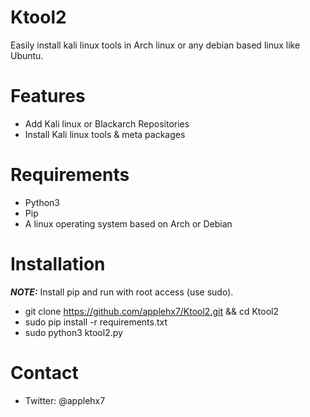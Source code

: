 # Ktool2
Easily install kali linux tools in Arch linux or any debian based linux like Ubuntu.

# Features
- Add Kali linux or Blackarch Repositories
- Install Kali linux tools & meta packages

# Requirements
- Python3
- Pip
- A linux operating system based on Arch or Debian

# Installation
**_NOTE:_**  Install pip and run with root access (use sudo).
- git clone https://github.com/applehx7/Ktool2.git && cd Ktool2
- sudo pip install -r requirements.txt
- sudo python3 ktool2.py

# Contact
- Twitter: @applehx7
